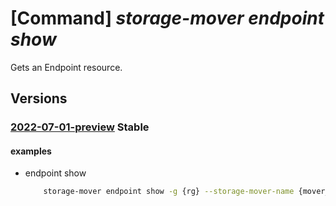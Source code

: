 # [Command] _storage-mover endpoint show_

Gets an Endpoint resource.

## Versions

### [2022-07-01-preview](/Resources/mgmt-plane/L3N1YnNjcmlwdGlvbnMve30vcmVzb3VyY2Vncm91cHMve30vcHJvdmlkZXJzL21pY3Jvc29mdC5zdG9yYWdlbW92ZXIvc3RvcmFnZW1vdmVycy97fS9lbmRwb2ludHMve30=/2022-07-01-preview.xml) **Stable**

<!-- mgmt-plane /subscriptions/{}/resourcegroups/{}/providers/microsoft.storagemover/storagemovers/{}/endpoints/{} 2022-07-01-preview -->

#### examples

- endpoint show
    ```bash
        storage-mover endpoint show -g {rg} --storage-mover-name {mover_name} -n {endpoint_nfs}
    ```

